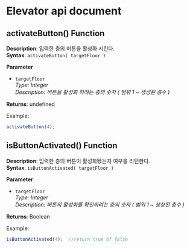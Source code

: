 # Elevator api document    
  
## activateButton() Function  
**Description**: 입력한 층의 버튼을 활성화 시킨다.    
 **Syntax**: `activateButton( targetFloor )`
 
  **Parameter**
  - `targetFloor`  
*Type: Integer      
Description: 버튼을 활성화 하려는 층의 숫자 ( 범위 1 ~ 생성된 층수 )*    
  
 **Returns**: undefined  
  
Example:   
```js 
activateButton(4); 
```    

 ## isButtonActivated() Function      
  
**Description**: 입력한 층의 버튼이 활성화됐는지 여부를 리턴한다.    
**Syntax**:  `isButtonActivated( targetFloor )`    

**Parameter**
- `targetFloor`  
*Type: Integer      
Description: 버튼의 활성화를 확인하려는 층의 숫자 ( 범위 1 ~ 생성된 층수 )*    
  
**Returns**: Boolean    
  
Example:  
```js 
isButtonActivated(4);  //return true of false  
```